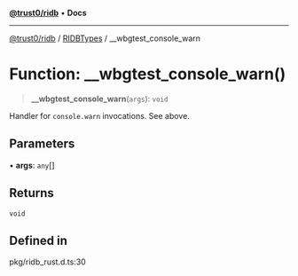 [**@trust0/ridb**](../../../README.md) • **Docs**

***

[@trust0/ridb](../../../README.md) / [RIDBTypes](../README.md) / \_\_wbgtest\_console\_warn

# Function: \_\_wbgtest\_console\_warn()

> **\_\_wbgtest\_console\_warn**(`args`): `void`

Handler for `console.warn` invocations. See above.

## Parameters

• **args**: `any`[]

## Returns

`void`

## Defined in

pkg/ridb\_rust.d.ts:30
